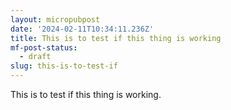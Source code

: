 ```yaml
---
layout: micropubpost
date: '2024-02-11T10:34:11.236Z'
title: This is to test if this thing is working
mf-post-status:
  - draft
slug: this-is-to-test-if
---
```

This is to test if this thing is working.



